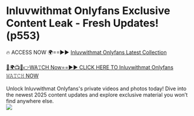 # Inluvwithmat Onlyfans Exclusive Content Leak - Fresh Updates! (p553)

🔥 ACCESS NOW 🌍==►► <a href="https://tinyurl.com/kvy9nzfs" rel="nofollow">Inluvwithmat Onlyfans Latest Collection</a>
<br><br>
[🔴🌍📺📱👉WA𝚃CH Now==►► CLICK HERE TO Inluvwithmat Onlyfans 𝚆𝙰𝚃𝙲𝙷 NOW](https://tinyurl.com/kvy9nzfs)
<br><br>
Unlock Inluvwithmat Onlyfans's private videos and photos today! Dive into the newest 2025 content updates and explore exclusive material you won’t find anywhere else.
<br>
<a href="https://tinyurl.com/kvy9nzfs" rel="nofollow" data-target="animated-image.originalLink"><img src="https://camo.githubusercontent.com/8a4f000d20f83aca3bf7ec5f350d767afa0574a8a352519fd8cfa583a6f93a33/68747470733a2f2f692e696d6775722e636f6d2f644a486b345a712e676966" data-canonical-src="https://i.imgur.com/dJHk4Zq.gif" style="max-width: 100%; display: inline-block;" data-target="animated-image.originalImage"></a>
<br>
